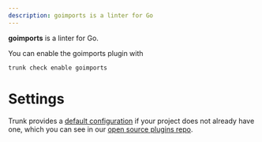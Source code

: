 ```yaml
---
description: goimports is a linter for Go
---
```


**goimports** is a linter for Go.

You can enable the goimports plugin with

```shell
trunk check enable goimports
```

# Settings


Trunk provides a [default configuration](https://github.com/trunk-io/plugins/tree/main/linters/goimports) if your project does not already have one,
which you can see in our [open source plugins repo](https://github.com/trunk-io/plugins/tree/main).
